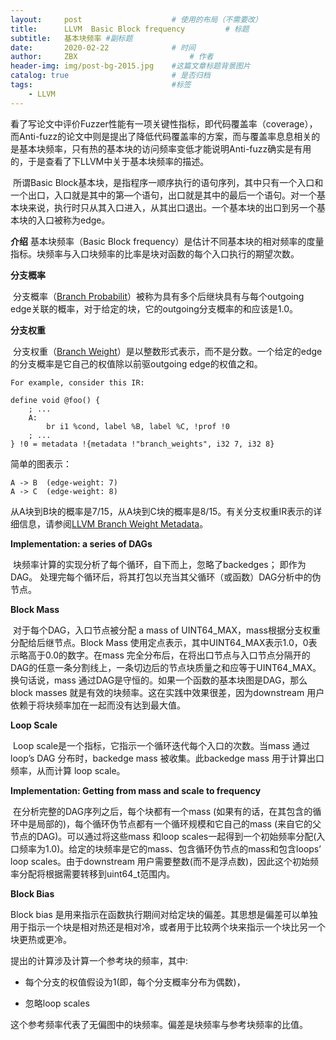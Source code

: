 ```yaml
---
layout:     post   				    # 使用的布局（不需要改）
title:      LLVM  Basic Block frequency			# 标题 
subtitle:   基本块频率 #副标题
date:       2020-02-22 				# 时间
author:     ZBX 						# 作者
header-img: img/post-bg-2015.jpg 	#这篇文章标题背景图片
catalog: true 						# 是否归档
tags:								#标签
    - LLVM
---
```


​		看了写论文中评价Fuzzer性能有一项关键性指标，即代码覆盖率（coverage），而Anti-fuzz的论文中则是提出了降低代码覆盖率的方案，而与覆盖率息息相关的是基本块频率，只有热的基本块的访问频率变低才能说明Anti-fuzz确实是有用的，于是查看了下LLVM中关于基本块频率的描述。

​		所谓Basic Block基本块，是指程序一顺序执行的语句序列，其中只有一个入口和一个出口，入口就是其中的第—个语句，出口就是其中的最后一个语句。对一个基本块来说，执行时只从其入口进入，从其出口退出。一个基本块的出口到另一个基本块的入口被称为edge。

**介绍**
		基本块频率（Basic Block frequency）是估计不同基本块的相对频率的度量指标。块频率与入口块频率的比率是块对函数的每个入口执行的期望次数。

**分支概率**

​		分支概率（[Branch Probabilit](https://llvm.org/docs/BlockFrequencyTerminology.html#id2)）被称为具有多个后继块具有与每个outgoing edge关联的概率，对于给定的块，它的outgoing分支概率的和应该是1.0。

**分支权重**

​		分支权重（[Branch Weight](https://llvm.org/docs/BlockFrequencyTerminology.html#id3)）是以整数形式表示，而不是分数。一个给定的edge的分支概率是它自己的权值除以前驱outgoing  edge的权值之和。	

```
For example, consider this IR:

define void @foo() {    
	; ...    
	A:        
		br i1 %cond, label %B, label %C, !prof !0    
	; ... 
} !0 = metadata !{metadata !"branch_weights", i32 7, i32 8}
```

简单的图表示：
```
A -> B  (edge-weight: 7)
A -> C  (edge-weight: 8)
```

从A块到B块的概率是7/15，从A块到C块的概率是8/15。有关分支权重IR表示的详细信息，请参阅[LLVM Branch Weight Metadata](https://llvm.org/docs/BranchWeightMetadata.html)。

**Implementation: a series of DAGs**

​		块频率计算的实现分析了每个循环，自下而上，忽略了backedges； 即作为DAG。 处理完每个循环后，将其打包以充当其父循环（或函数）DAG分析中的伪节点。

**Block Mass**

​		对于每个DAG，入口节点被分配 a mass of UINT64_MAX，mass根据分支权重分配给后继节点。Block Mass 使用定点表示，其中UINT64_MAX表示1.0，0表示略高于0.0的数字。在mass  完全分布后，在将出口节点与入口节点分隔开的DAG的任意一条分割线上，一条切边后的节点块质量之和应等于UINT64_MAX。换句话说，mass 通过DAG是守恒的。如果一个函数的基本块图是DAG，那么block masses 就是有效的块频率。这在实践中效果很差，因为downstream 用户依赖于将块频率加在一起而没有达到最大值。

**Loop Scale**

​		Loop scale是一个指标，它指示一个循环迭代每个入口的次数。当mass 通过loop’s DAG 分布时，backedge mass 被收集。此backedge mass 用于计算出口频率，从而计算 loop scale。

**Implementation: Getting from mass and scale to frequency**

​		在分析完整的DAG序列之后，每个块都有一个mass (如果有的话，在其包含的循环中是局部的)，每个循环伪节点都有一个循环规模和它自己的mass (来自它的父节点的DAG)。可以通过将这些mass 和loop scales一起得到一个初始频率分配(入口频率为1.0)。给定的块频率是它的mass、包含循环伪节点的mass和包含loops’ loop scales。由于downstream 用户需要整数(而不是浮点数)，因此这个初始频率分配将根据需要转移到uint64_t范围内。

**Block Bias**

Block bias 是用来指示在函数执行期间对给定块的偏差。其思想是偏差可以单独用于指示一个块是相对热还是相对冷，或者用于比较两个块来指示一个块比另一个块更热或更冷。

提出的计算涉及计算一个参考块的频率，其中:

- 每个分支的权值假设为1(即，每个分支概率分布为偶数)，

- 忽略loop scales

这个参考频率代表了无偏图中的块频率。偏差是块频率与参考块频率的比值。